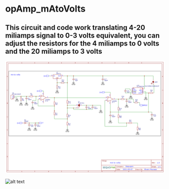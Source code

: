# opAmp_mAtoVolts

## This circuit and code work translating 4-20 miliamps signal to 0-3 volts equivalent, you can adjust the resistors for the 4 miliamps to 0 volts and the 20 miliamps to 3 volts


![alt text](https://github.com/mourazo/opAmp_mAtoVolts/blob/main/Schematic_4-20m%20to%203%20v_2021-09-16.png?raw=true) 

![alt text](https://github.com/mourazo/opAmp_mAtoVolts/blob/main/opAmp.gif?raw=true) 









